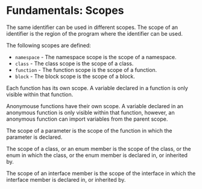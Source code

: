 # Fundamentals: Scopes

The same identifier can be used in different scopes. The scope of an identifier is the region of the program where the identifier can be used.

The following scopes are defined:

- `namespace` - The namespace scope is the scope of a namespace.
- `class` - The class scope is the scope of a class.
- `function` - The function scope is the scope of a function.
- `block` - The block scope is the scope of a block.

Each function has its own scope. A variable declared in a function is only visible within that function.

Anonymouse functions have their own scope. A variable declared in an anonymous function is only visible within that function, however, an anonymous function can import variables from the parent scope.

The scope of a parameter is the scope of the function in which the parameter is declared.

The scope of a class, or an enum member is the scope of the class, or the enum in which the class, or the enum member is declared in, or inherited by.

The scope of an interface member is the scope of the interface in which the interface member is declared in, or inherited by.
